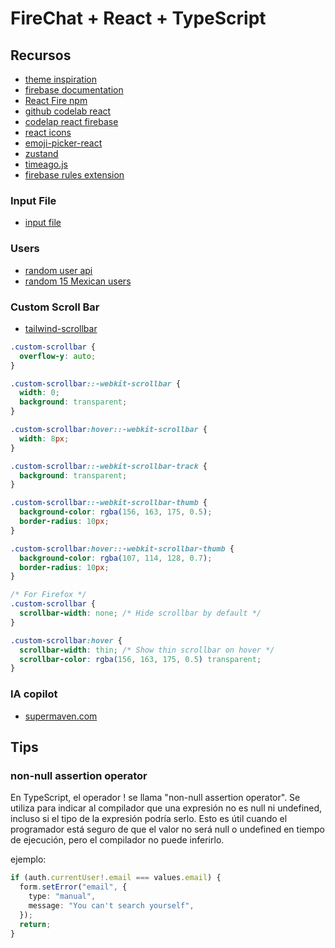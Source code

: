 # FireChat + React + TypeScript

## Recursos

- [theme inspiration](https://connectme-html.themeyn.com/index.html)
- [firebase documentation](https://firebase.google.com/docs?hl=es-419)
- [React Fire npm](https://github.com/FirebaseExtended/reactfire)
- [github codelab react](https://github.com/firebase/friendlyeats-web/blob/master/reactfire-end/hosting/src/app.tsx)
- [codelap react firebase](https://firebase.google.com/codelabs/firestore-web?hl=es-419#2)
- [react icons](https://react-icons.github.io/react-icons/)
- [emoji-picker-react](https://www.npmjs.com/package/emoji-picker-react)
- [zustand](https://docs.pmnd.rs/zustand/getting-started/introduction)
- [timeago.js](https://www.npmjs.com/package/timeago.js/v/4.0.0-beta.3)
- [firebase rules extension](https://marketplace.visualstudio.com/items?itemName=toba.vsfire)

### Input File

- [input file](https://github.com/shadcn-ui/ui/discussions/2137)

### Users

- [random user api](https://randomuser.me/api/)
- [random 15 Mexican users](https://randomuser.me/api/?results=15&nat=mx)

### Custom Scroll Bar

- [tailwind-scrollbar](https://adoxography.github.io/tailwind-scrollbar/examples/)

```css
.custom-scrollbar {
  overflow-y: auto;
}

.custom-scrollbar::-webkit-scrollbar {
  width: 0;
  background: transparent;
}

.custom-scrollbar:hover::-webkit-scrollbar {
  width: 8px;
}

.custom-scrollbar::-webkit-scrollbar-track {
  background: transparent;
}

.custom-scrollbar::-webkit-scrollbar-thumb {
  background-color: rgba(156, 163, 175, 0.5);
  border-radius: 10px;
}

.custom-scrollbar:hover::-webkit-scrollbar-thumb {
  background-color: rgba(107, 114, 128, 0.7);
  border-radius: 10px;
}

/* For Firefox */
.custom-scrollbar {
  scrollbar-width: none; /* Hide scrollbar by default */
}

.custom-scrollbar:hover {
  scrollbar-width: thin; /* Show thin scrollbar on hover */
  scrollbar-color: rgba(156, 163, 175, 0.5) transparent;
}
```

### IA copilot

- [supermaven.com](https://supermaven.com/)

## Tips

### non-null assertion operator

En TypeScript, el operador ! se llama "non-null assertion operator". Se utiliza para indicar al compilador que una expresión no es null ni undefined, incluso si el tipo de la expresión podría serlo. Esto es útil cuando el programador está seguro de que el valor no será null o undefined en tiempo de ejecución, pero el compilador no puede inferirlo.

ejemplo:

```ts
if (auth.currentUser!.email === values.email) {
  form.setError("email", {
    type: "manual",
    message: "You can't search yourself",
  });
  return;
}
```
